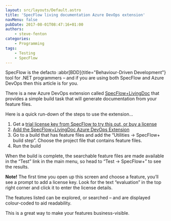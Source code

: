 ```yaml
---
layout: src/layouts/Default.astro
title: 'SpecFlow living documentation Azure DevOps extension'
navMenu: false
pubDate: 2017-08-01T08:47:16+01:00
authors:
    - steve-fenton
categories:
    - Programming
tags:
    - Testing
    - SpecFlow
---
```


SpecFlow is the defacto :abbr[BDD]{title="Behaviour-Driven Development"} tool for .NET programmers – and if you are using both SpecFlow and Azure DevOps then this article is for you.

There is a new Azure DevOps extension called [SpecFlow+LivingDoc](https://marketplace.visualstudio.com/items?itemName=techtalk.techtalk-specflow-plus&utm_source=fenton) that provides a simple build task that will generate documentation from your feature files.

Here is a quick run-down of the steps to use the extension…

1. Get a [trial license key from SpecFlow to try this out, or buy a license](http://specflow.org/plus/)
2. [Add the SpecFlow+LivingDoc Azure DevOps Extension](https://marketplace.visualstudio.com/items?itemName=techtalk.techtalk-specflow-plus&utm_source=fenton)
3. Go to a build that has feature files and add the “Utilities -> SpecFlow+ build step”. Choose the project file that contains feature files.
4. Run the build

When the build is complete, the searchable feature files are made available in the “Test” link in the main menu, so head to “Test -> SpecFlow+” to see the results.

**Note!** The first time you open up this screen and choose a feature, you’ll see a prompt to add a license key. Look for the text “evaluation” in the top right corner and click it to enter the license details.

The features listed can be explored, or searched – and are displayed colour-coded to aid readability.

This is a great way to make your features business-visible.